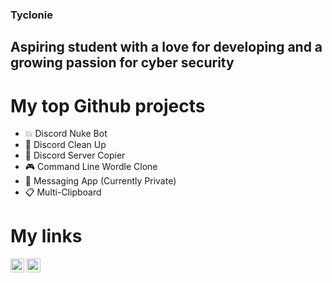 ### Tyclonie

## Aspiring student with a love for developing and a growing passion for cyber security

# My top Github projects
- 💥 Discord Nuke Bot
- 🧹 Discord Clean Up
- 📎 Discord Server Copier
- 🎮 Command Line Wordle Clone
- 💬 Messaging App (Currently Private)
- 📋 Multi-Clipboard

# My links
[<img allign="center" alt="Tyclonie | YouTube" width="22px" src="https://cdn.jsdelivr.net/npm/simple-icons@3/icons/youtube.svg" />][youtube]
[<img allign="center" alt="Tyclonie | GitHub" width="22px" src="https://cdn.jsdelivr.net/npm/simple-icons@3/icons/github.svg" />][github]

[youtube]: https://www.youtube.com/channel/UC9gnPnmMd3DX-qLteyHPW3w
[github]: https://github.com/Tyclonie
